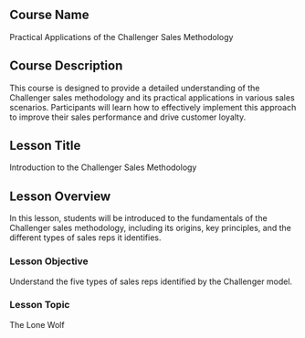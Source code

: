 ## Course Name
Practical Applications of the Challenger Sales Methodology
## Course Description
This course is designed to provide a detailed understanding of the Challenger sales methodology and its practical applications in various sales scenarios. Participants will learn how to effectively implement this approach to improve their sales performance and drive customer loyalty.
## Lesson Title
Introduction to the Challenger Sales Methodology
## Lesson Overview
In this lesson, students will be introduced to the fundamentals of the Challenger sales methodology, including its origins, key principles, and the different types of sales reps it identifies.
### Lesson Objective
Understand the five types of sales reps identified by the Challenger model.
### Lesson Topic
The Lone Wolf
